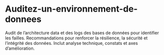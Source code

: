 # Auditez-un-environnement-de-donnees
Audit de l’architecture data et des logs des bases de données pour identifier les failles. Recommandations pour renforcer la résilience, la sécurité et l’intégrité des données. Inclut analyse technique, constats et axes d’amélioration.

